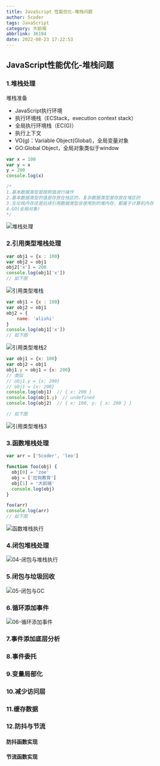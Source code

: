 ```yaml
---
title: JavaScript 性能优化-堆栈问题
author: 5coder
tags: JavaScript
category: 大前端
abbrlink: 36194
date: 2022-08-23 17:22:53
---
```


## JavaScript性能优化-堆栈问题

### 1.堆栈处理

堆栈准备

- JavaScript执行环境
- 执行环境栈（ECStack，execution context stack）
- 全局执行环境栈（EC(G)）
- 执行上下文
- VO(g)：Variable Object(Global)，全局变量对象
- GO:Global Object，全局对象类似于window

```js
var x = 100
var y = x
y = 200
console.log(x)

/*
1.基本数据类型是按照值进行操作
2.基本数据类型的值是存放在栈区的，复杂数据类型是存放在堆区的
3.无论栈内存还是后续引用数据类型会使用到的堆内存，都属于计算机内存
4.GO(全局对象)
*/
```

![堆栈处理](http://5coder.cn/img/1661234581_5e00a465c2d6a28f3c8669b5a70056fc.png)

### 2.引用类型堆栈处理

```js
var obj1 = {x : 100}
var obj2 = obj1
obj2['x'] = 200
console.log(obj1['x'])
// 如下图
```

![引用类型堆栈](http://5coder.cn/img/1661235391_ffc9609fac409a687893b24ef4c30549.png)

```js
var obj1 = {x : 100}
var obj2 = obj1
obj2 = {
    name: 'alishi'
}
console.log(obj1['x'])
// 如下图
```

![引用类型堆栈2](http://5coder.cn/img/1661242580_485c5e2b87f35ad431a0a9cbf1ec1932.png)

```js
var obj1 = {x: 100}
var obj2 = obj1
obj1.y = obj1 = {x: 200}
// 类似
// obj1.y = {x: 200}
// obj1 = {x: 200}
console.log(obj1)  // { x: 200 }
console.log(obj1.y)  // undefined
console.log(obj2)  // { x: 100, y: { x: 200 } }

// 如下图
```

![引用类型堆栈3](http://5coder.cn/img/1661243538_5c7becdef671a6df9df32643e6b4d711.png)

### 3.函数堆栈处理

```js
var arr = ['5coder', 'leo']

function foo(obj) {
  obj[0] = 'zoe'
  obj = ['拉钩教育']
  obj[1] = '大前端'
  console.log(obj)
}

foo(arr)
console.log(arr)
// 如下图
```

![函数堆栈执行](http://5coder.cn/img/1661245987_0d4232baf1231cc6f55c4fcd8b9b01bf.png)

### 4.闭包堆栈处理



![04-闭包与堆栈执行](http://5coder.cn/img/1661246438_d9698b81f9e56f58defa6f26c9f7569e.png)

### 5.闭包与垃圾回收



![05-闭包与GC](http://5coder.cn/img/1661246446_efad8315a80a738cc9a9b099dff2eaf2.png)

### 6.循环添加事件

![06-循环添加事件](http://5coder.cn/img/1661246456_b113bf25d47870695d5a1d730966c7fd.png)



### 7.事件添加底层分析





### 8.事件委托

### 9.变量局部化

### 10.减少访问层

### 11.缓存数据

### 12.防抖与节流

#### **防抖函数实现**

#### **节流函数实现**
